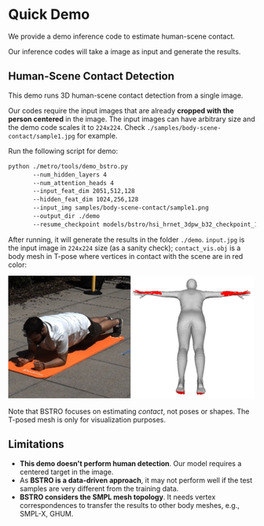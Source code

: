 # Quick Demo 
We provide a demo inference code to estimate human-scene contact.

Our inference codes will take a image as input and generate the results.

## Human-Scene Contact Detection

This demo runs 3D human-scene contact detection from a single image. 

Our codes require the input images that are already **cropped with the person centered** in the image. The input images can have arbitrary size and the demo code scales it to `224x224`. 
Check `./samples/body-scene-contact/sample1.jpg` for example. 

Run the following script for demo:


```bash
python ./metro/tools/demo_bstro.py 
       --num_hidden_layers 4 
       --num_attention_heads 4 
       --input_feat_dim 2051,512,128 
       --hidden_feat_dim 1024,256,128 
       --input_img samples/body-scene-contact/sample1.png
       --output_dir ./demo 
       --resume_checkpoint models/bstro/hsi_hrnet_3dpw_b32_checkpoint_15.bin
```
After running, it will generate the results in the folder `./demo`. `input.jpg` is the input image in `224x224` size (as a sanity check); `contact_vis.obj` is a body mesh in T-pose where vertices in contact with the scene are in red color:

 <img src="../docs/res_vis.png" width="500"> 

Note that BSTRO focuses on estimating *contact*, not poses or shapes. The T-posed mesh is only for visualization purposes. 

## Limitations

 - **This demo doesn't perform human detection**. Our model requires a centered target in the image. 
 - As **BSTRO is a data-driven approach**, it may not perform well if the test samples are very different from the training data. 
 - **BSTRO considers the SMPL mesh topology**. It needs vertex correspondences to transfer the results to other body meshes, e.g., SMPL-X, GHUM. 



